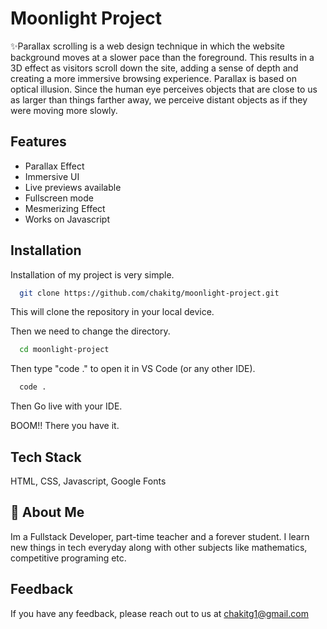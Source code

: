 # Moonlight Project

✨Parallax scrolling is a web design technique in which the website background moves at a slower pace than the foreground. This results in a 3D effect as visitors scroll down the site, adding a sense of depth and creating a more immersive browsing experience.   Parallax is based on optical illusion. Since the human eye perceives objects that are close to us as larger than things farther away, we perceive distant objects as if they were moving more slowly.


## Features

- Parallax Effect
- Immersive UI
- Live previews available
- Fullscreen mode
- Mesmerizing Effect
- Works on Javascript


## Installation

Installation of my project is very simple. 

```bash
  git clone https://github.com/chakitg/moonlight-project.git
```
This will clone the repository in your local device.

Then we need to change the directory.

```bash
  cd moonlight-project
```

Then type "code ." to open it in VS Code (or any other IDE).
```bash
  code .
```

Then Go live with your IDE.

BOOM!! There you have it.
## Tech Stack

HTML, CSS, Javascript, Google Fonts



## 🚀 About Me
Im a Fullstack Developer, part-time teacher and a forever student. I learn new things in tech everyday along with other subjects like mathematics, competitive programing etc.


## Feedback

If you have any feedback, please reach out to us at chakitg1@gmail.com

